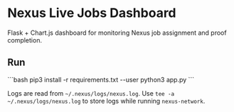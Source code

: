 # Nexus Live Jobs Dashboard

Flask + Chart.js dashboard for monitoring Nexus job assignment and proof completion.

## Run

\`\`\`bash
pip3 install -r requirements.txt --user
python3 app.py
\`\`\`

Logs are read from `~/.nexus/logs/nexus.log`.
Use `tee -a ~/.nexus/logs/nexus.log` to store logs while running `nexus-network`.
